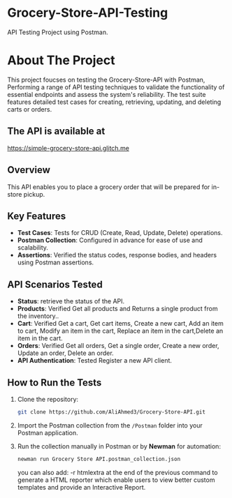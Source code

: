 # Grocery-Store-API-Testing
API Testing Project using Postman.

# About The Project

This project foucses on testing the Grocery-Store-API with Postman, Performing a range of API testing techniques to validate the functionality of essential endpoints and assess the system's reliability. The test suite features detailed test cases for creating, retrieving, updating, and deleting carts or orders.

## The API is available at
https://simple-grocery-store-api.glitch.me

## Overview
This API enables you to place a grocery order that will be prepared for in-store pickup.

## Key Features

- **Test Cases**: Tests for CRUD (Create, Read, Update, Delete) operations.
- **Postman Collection**: Configured in advance for ease of use and scalability.
- **Assertions**: Verified the status codes, response bodies, and headers using Postman assertions.
  
## API Scenarios Tested

- **Status**: retrieve the status of the API.
- **Products**: Verified Get all products and Returns a single product from the inventory..
- **Cart**: Verified Get a cart, Get cart items, Create a new cart, Add an item to cart, Modify an item in the cart, Replace an item in the cart,Delete an item in the cart.
- **Orders**: Verified Get all orders, Get a single order, Create a new order, Update an order, Delete an order.
- **API Authentication**: Tested Register a new API client.
## How to Run the Tests

1. Clone the repository:
   ```bash
   git clone https://github.com/AliAhmed3/Grocery-Store-API.git
   ```

2. Import the Postman collection from the `/Postman` folder into your Postman application.

3. Run the collection manually in Postman or by **Newman** for automation:
   ```bash
   newman run Grocery Store API.postman_collection.json
   ```
   you can also add: -r htmlextra at the end of the previous command to generate a HTML reporter which enable users to view better custom templates and provide an Interactive Report.
